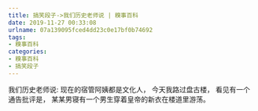 ```yaml
---
title: 搞笑段子->我们历史老师说 | 糗事百科
date: 2019-11-27 00:33:08
urlname: 07a139095fced4dd23c0e17bf0b74692
tags: 
- 糗事百科
categories:
- 糗事百科
- 搞笑段子
---
```

我们历史老师说: 现在的宿管阿姨都是文化人， 今天我路过盘古楼， 看见有一个通告批评是， 某某男寝有一个男生穿着皇帝的新衣在楼道里游荡。


